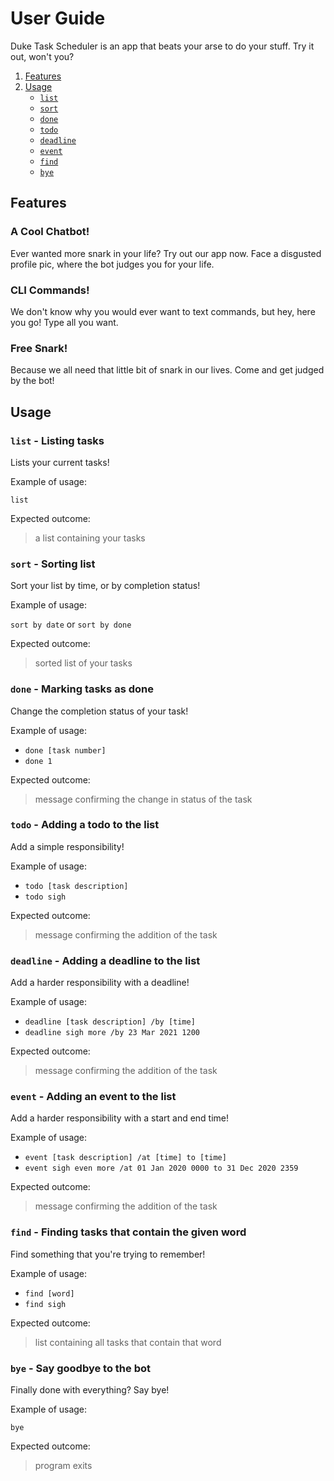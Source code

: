 # User Guide
Duke Task Scheduler is an app that beats your arse to do your stuff. Try it out, won't you?

1. [Features](#features)
2. [Usage](#usage)
    * [`list`](#list)
    * [`sort`](#sort)
    * [`done`](#done)
    * [`todo`](#todo)
    * [`deadline`](#deadline)
    * [`event`](#event)
    * [`find`](#find)
    * [`bye`](#bye)

## Features 

### A Cool Chatbot!
Ever wanted more snark in your life? Try out our app now. Face a disgusted profile pic, where 
the bot judges you for your life.

### CLI Commands!
We don't know why you would ever want to text commands, but hey, here you go! Type all you want.

### Free Snark!
Because we all need that little bit of snark in our lives. Come and get judged by the bot!

## Usage

### `list` - Listing tasks

Lists your current tasks!

Example of usage: 

`list`

Expected outcome:

> a list containing your tasks

### `sort` - Sorting list

Sort your list by time, or by completion status!

Example of usage: 

`sort by date` or `sort by done`

Expected outcome:

> sorted list of your tasks

### `done` - Marking tasks as done

Change the completion status of your task!

Example of usage: 

* `done [task number]`
* `done 1`

Expected outcome:

> message confirming the change in status of the task

### `todo` - Adding a todo to the list

Add a simple responsibility!

Example of usage: 

* `todo [task description]`
* `todo sigh`

Expected outcome:

> message confirming the addition of the task

### `deadline` - Adding a deadline to the list

Add a harder responsibility with a deadline!

Example of usage: 

* `deadline [task description] /by [time]`
* `deadline sigh more /by 23 Mar 2021 1200`

Expected outcome:

> message confirming the addition of the task

### `event` - Adding an event to the list

Add a harder responsibility with a start and end time!

Example of usage: 

* `event [task description] /at [time] to [time]`
* `event sigh even more /at 01 Jan 2020 0000 to 31 Dec 2020 2359`

Expected outcome:

> message confirming the addition of the task

### `find` - Finding tasks that contain the given word

Find something that you're trying to remember!

Example of usage: 

* `find [word]`
* `find sigh`

Expected outcome:

> list containing all tasks that contain that word

### `bye` - Say goodbye to the bot

Finally done with everything? Say bye!

Example of usage: 

`bye`

Expected outcome:

> program exits


